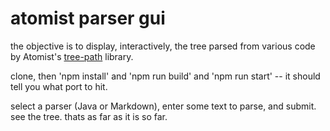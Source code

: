 atomist parser gui
===========================

the objective is to display, interactively, the tree parsed from various code by Atomist's [tree-path](https://github.com/atomist/tree-path) library.

clone, then 'npm install' and 'npm run build' and 'npm run start' -- it should tell you what port to hit.

select a parser (Java or Markdown), enter some text to parse, and submit. see the tree. thats as far as it is so far.

